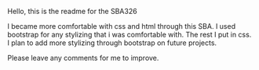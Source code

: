 Hello, this is the readme for the SBA326

I became more comfortable with css and html through this SBA. I used bootstrap for any stylizing that i was comfortable with. The rest I put in css. I plan to add more stylizing through bootstrap on future projects. 

Please leave any comments for me to improve.